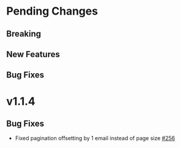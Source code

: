 # Pending Changes

## Breaking

## New Features

## Bug Fixes

# v1.1.4

## Bug Fixes

- Fixed pagination offsetting by 1 email instead of page size [#256](https://github.com/nylas/components/pull/256)
